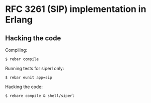 RFC 3261 (SIP) implementation in Erlang
=======================================


Hacking the code
----------------

Compiling:

    $ rebar compile

Running tests for siperl only:

    $ rebar eunit app=sip 

Hacking the code:

    $ rebare compile & shell/siperl

